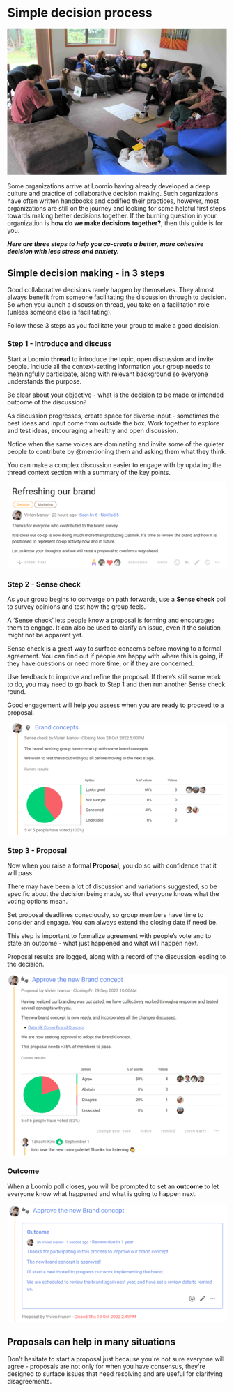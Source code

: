 # Simple decision process

![](Loomio-retreat-decision-time-small.jpg)

Some organizations arrive at Loomio having already developed a deep culture and practice of collaborative decision making.  Such organizations have often written handbooks and codified their practices, however, most organizations are still on the journey and looking for some helpful first steps towards making better decisions together.  If the burning question in your organization is **how do we make decisions together?**, then this guide is for you.

***Here are three steps to help you co-create a better, more cohesive decision with less stress and anxiety.***

## Simple decision making - in 3 steps

Good collaborative decisions rarely happen by themselves.  They almost always benefit from someone facilitating the discussion through to decision.  So when you launch a discussion thread, you take on a facilitation role (unless someone else is facilitating).

Follow these 3 steps as you facilitate your group to make a good decision.

### Step 1 - Introduce and discuss
Start a Loomio **thread** to introduce the topic, open discussion and invite people. Include all the context-setting information your group needs to meaningfully participate, along with relevant background so everyone understands the purpose.

Be clear about your objective - what is the decision to be made or intended outcome of the discussion? 

As discussion progresses, create space for diverse input - sometimes the best ideas and input come from outside the box.  Work together to explore and test ideas, encouraging a healthy and open discussion.  

Notice when the same voices are dominating and invite some of the quieter people to contribute by @mentioning them and asking them what they think. 

You can make a complex discussion easier to engage with by updating the thread context section with a summary of the key points.

![](decision_step1.png)

### Step 2 - Sense check
As your group begins to converge on path forwards, use a **Sense check** poll to survey opinions and test how the group feels.

A ‘Sense check’ lets people know a proposal is forming and encourages them to engage.
It can also be used to clarify an issue, even if the solution might not be apparent yet.  

Sense check is a great way to surface concerns before moving to a formal agreement.  You can find out if people are happy with where this is going, if they have questions or need more time, or if they are concerned.

Use feedback to improve and refine the proposal. If there’s still some work to do, you may need to go back to Step 1 and then run another Sense check round. 

Good engagement will help you assess when you are ready to proceed to a proposal.

![](decision_step2.png)

### Step 3 - Proposal
Now when you raise a formal **Proposal**, you do so with confidence that it will pass. 

There may have been a lot of discussion and variations suggested, so be specific about the decision being made, so that everyone knows what the voting options mean.

Set proposal deadlines consciously, so group members have time to consider and engage.  You can always extend the closing date if need be.

This step is important to formalize agreement with people’s vote and to state an outcome - what just happened and what will happen next.

Proposal results are logged, along with a record of the discussion leading to the decision.

![](decision_step3.png)

### Outcome
When a Loomio poll closes, you will be prompted to set an **outcome** to let everyone know what happened and what is going to happen next.

![](decision_step4_outcome.png)

## Proposals can help in many situations

Don't hesitate to start a proposal just because you're not sure everyone will agree - proposals are not only for when you have consensus, they're designed to surface issues that need resolving and are useful for clarifying disagreements. 
